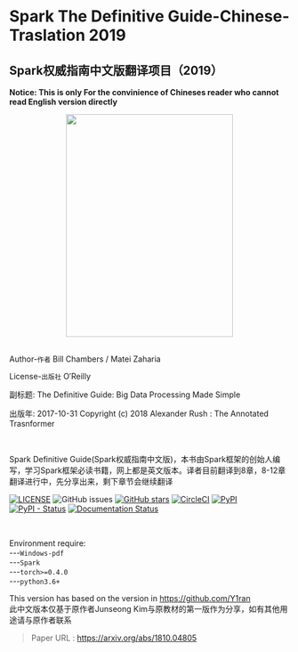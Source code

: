# Spark The Definitive Guide-Chinese-Traslation 2019


## Spark权威指南中文版翻译项目（2019）
**Notice: This is only For the convinience of Chineses reader who cannot read English version directly**  

<div align=center><img width="300" height="400" src="https://img3.doubanio.com/view/subject/l/public/s29478060.jpg"/></div>

<br>

Author-`作者`
Bill Chambers / Matei Zaharia 

License-`出版社`
O′Reilly

副标题: The Definitive Guide: Big Data Processing Made Simple

出版年: 2017-10-31
Copyright (c) 2018 Alexander Rush : The Annotated Trasnformer

<br>

Spark Definitive Guide(Spark权威指南中文版)，本书由Spark框架的创始人编写，学习Spark框架必读书籍，网上都是英文版本。译者目前翻译到8章，8-12章翻译进行中，先分享出来，剩下章节会继续翻译




[![LICENSE](https://img.shields.io/github/license/codertimo/BERT-pytorch.svg)](https://github.com/codertimo/BERT-pytorch/blob/master/LICENSE)
![GitHub issues](https://img.shields.io/github/issues/codertimo/BERT-pytorch.svg)
[![GitHub stars](https://img.shields.io/github/stars/codertimo/BERT-pytorch.svg)](https://github.com/codertimo/BERT-pytorch/stargazers)
[![CircleCI](https://circleci.com/gh/codertimo/BERT-pytorch.svg?style=shield)](https://circleci.com/gh/codertimo/BERT-pytorch)
[![PyPI](https://img.shields.io/pypi/v/bert-pytorch.svg)](https://pypi.org/project/bert_pytorch/)
[![PyPI - Status](https://img.shields.io/pypi/status/bert-pytorch.svg)](https://pypi.org/project/bert_pytorch/)
[![Documentation Status](https://readthedocs.org/projects/bert-pytorch/badge/?version=latest)](https://bert-pytorch.readthedocs.io/en/latest/?badge=latest)



<br>




Environment require:  
               ---`Windows-pdf `  
               ---`Spark`   
               ---`torch>=0.4.0`  
               ---`python3.6+`  

This version has based on the version in https://github.com/Y1ran  
此中文版本仅基于原作者Junseong Kim与原教材的第一版作为分享，如有其他用途请与原作者联系  

> Paper URL : https://arxiv.org/abs/1810.04805

